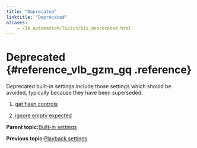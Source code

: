 ```yaml
--- 
title: "Deprecated"
linktitle: "Deprecated"
aliases: 
    - /TA_Automation/Topics/bis_deprecated.html
---
```

# Deprecated {#reference_vlb_gzm_gq .reference}

Deprecated built-in settings include those settings which should be avoided, typically because they have been superseded.

1.  [get flash controls](../../TA_Automation/Topics/bis_get_flash_controls.html)  

2.  [ignore empty expected](../../TA_Automation/Topics/bis_ignore_empty_expected.html)  


**Parent topic:**[Built-in settings](../../TA_Automation/Topics/bis_Built_in_settings.html)

**Previous topic:**[Playback settings](../../TA_Automation/Topics/bis_playback_setting.html)

